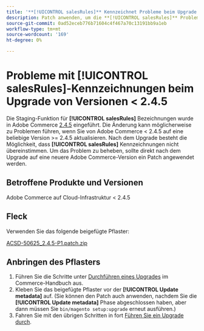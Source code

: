 ```yaml
---
title: '**[!UICONTROL salesRules]** Kennzeichnet Probleme beim Upgrade von Versionen < 2.4.5'
description: Patch anwenden, um die **[!UICONTROL salesRules]** Probleme beim Upgrade von Adobe Commerce-Versionen < 2.4.5 zu beheben.
source-git-commit: 0ad52eceb776b71604c4f467a70c13191bb9a1eb
workflow-type: tm+mt
source-wordcount: '169'
ht-degree: 0%

---
```


# Probleme mit **[!UICONTROL salesRules]**-Kennzeichnungen beim Upgrade von Versionen &lt; 2.4.5

Die Staging-Funktion für **[!UICONTROL salesRules]** Bezeichnungen wurde in Adobe Commerce [2.4.5](/docs/commerce-operations/release/notes/adobe-commerce/2-4-5.html) eingeführt. Die Änderung kann möglicherweise zu Problemen führen, wenn Sie von Adobe Commerce &lt; 2.4.5 auf eine beliebige Version >= 2.4.5 aktualisieren. Nach dem Upgrade besteht die Möglichkeit, dass **[!UICONTROL salesRules]** Kennzeichnungen nicht übereinstimmen. Um das Problem zu beheben, sollte direkt nach dem Upgrade auf eine neuere Adobe Commerce-Version ein Patch angewendet werden.

## Betroffene Produkte und Versionen

Adobe Commerce auf Cloud-Infrastruktur &lt; 2.4.5

## Fleck

Verwenden Sie das folgende beigefügte Pflaster:

[ACSD-50625_2.4.5-P1.patch.zip](assets/ACSD-50625_2.4.5-p1.patch.zip)

## Anbringen des Pflasters

1. Führen Sie die Schritte unter [Durchführen eines Upgrades](https://experienceleague.adobe.com/docs/commerce-operations/upgrade-guide/implementation/perform-upgrade.html?lang=de) im Commerce-Handbuch aus.
1. Kleben Sie das beigefügte Pflaster vor der **[!UICONTROL Update metadata]** auf.
(Sie können den Patch auch anwenden, nachdem Sie die **[!UICONTROL Update metadata]** Phase abgeschlossen haben, aber dann müssen Sie `bin/magento setup:upgrade` erneut ausführen.)
1. Fahren Sie mit den übrigen Schritten in fort [Führen Sie ein Upgrade durch](https://experienceleague.adobe.com/docs/commerce-operations/upgrade-guide/implementation/perform-upgrade.html?lang=de).
